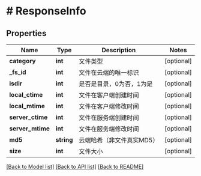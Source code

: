 # # ResponseInfo

## Properties

Name | Type | Description | Notes
------------ | ------------- | ------------- | -------------
**category** | **int** | 文件类型 | [optional]
**_fs_id** | **int** | 文件在云端的唯一标识 | [optional]
**isdir** | **int** | 是否是目录，0为否，1为是 | [optional]
**local_ctime** | **int** | 文件在客户端创建时间 | [optional]
**local_mtime** | **int** | 文件在客户端修改时间 | [optional]
**server_ctime** | **int** | 文件在服务端创建时间 | [optional]
**server_mtime** | **int** | 文件在服务端修改时间 | [optional]
**md5** | **string** | 云端哈希（非文件真实MD5） | [optional]
**size** | **int** | 文件大小 | [optional]

[[Back to Model list]](../../README.md#models) [[Back to API list]](../../README.md#endpoints) [[Back to README]](../../README.md)
